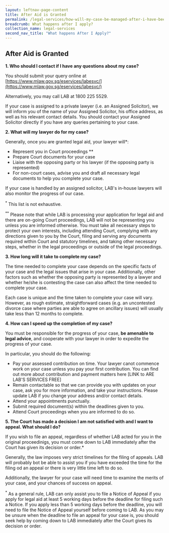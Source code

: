 ```yaml
---
layout: leftnav-page-content
title: After Aid is Granted
permalink: /legal-services/how-will-my-case-be-managed-after-i-have-been-granted-legal-aid/
breadcrumb: What happens after I apply?
collection_name: legal-services
second_nav_title: "What happens After I Apply?"
---
```


After Aid is Granted
---

**1. Who should I contact if I have any questions about my case?**<br>

You should submit your query online at [https://www.mlaw.gov.sg/eservices/labesvc/](https://www.mlaw.gov.sg/eservices/labesvc/)

Alternatively, you may call LAB at 1800 225 5529.

If your case is assigned to a private lawyer (i.e. an Assigned Solicitor), we will inform you of the name of your Assigned Solicitor, his office address, as well as his relevant contact details. You should contact your Assigned Solicitor directly if you have any queries pertaining to your case.<br>


**2. What will my lawyer do for my case?**<br>

Generally, once you are granted legal aid, your lawyer will*:
* Represent you in Court proceedings ** 
* Prepare Court documents for your case 
* Liaise with the opposing party or his lawyer (if the opposing party is represented)
* For non-court cases, advise you and draft all necessary legal documents to help you complete your case.

If your case is handled by an assigned solicitor, LAB's in-house lawyers will also monitor the progress of our case. 

<sup>*</sup> This list is not exhaustive. 

<sup>**</sup> Please note that while LAB is processing your application for legal aid and there are on-going Court proceedings, LAB will not be representing you unless you are informed otherwise. You must take all necessary steps to protect your own interests, including attending Court, complying with any directions given to you by the Court, filing and serving any documents required within Court and statutory timelines, and taking other necessary steps, whether in the legal proceedings or outside of the legal proceedings. <br>


**3. How long will it take to complete my case?**<br>

The time needed to complete your case depends on the specific facts of your case and the legal issues that arise in your case. Additionally, other factors such as whether the opposing party is represented by a lawyer and whether he/she is contesting the case can also affect the time needed to complete your case. 

Each case is unique and the time taken to complete your case will vary. However, as rough estimate, straightforward cases (e.g. an uncontested divorce case where parties are able to agree on ancillary issues) will usually take less than 12 months to complete. <br>


**4. How can I speed up the completion of my case?**<br>

You must be responsible for the progress of your case, **be amenable to legal advice**, and cooperate with your lawyer in order to expedite the progress of your case. 

In particular, you should do the following:

* Pay your assessed contribution on time. Your lawyer canot commence work on your case unless you pay your first contribution. You can find out more about contribution and payment matters here [LINK to ARE LAB'S SERVICES FREE]
* Remain contactable so that we can provide you with updates on your case, ask you for more information, and take your instructions. Please update LAB if you change your address and/or contact details. 
* Attend your appointments punctually.
* Submit required document(s) within the deadlines given to you.
* Attend Court proceedings when you are informed to do so.<br>


**5. The Court has made a decision I am not satisfied with and I want to appeal. What should I do?**<br>

If you wish to file an appeal, regardless of whether LAB acted for you in the original proceedinigs, you must come down to LAB immediately after the Court has given its decision or order.*

Generally, the law imposes very strict timelines for the filing of appeals. LAB will probably bot be able to assist you if you have exceeded the time for the filing od an appeal or there is very little time left to do so. 

Additionally, the lawyer for your case will need time to examine the merits of your case, and your chances of success on appeal. 

<sup>*</sup> As a general rule, LAB can only assist you to file a Notice of Appeal if you apply for legal aid at least 5 working days before the deadline for filing such a Notice. If you apply less than 5 working days before the deadline, you will need to file the Notice of Appeal yourself before coming to LAB. As you may be unsure when the deadline to file an appeal for your case is, you should seek help by coming down to LAB immediately after the Court gives its decision or order. 
